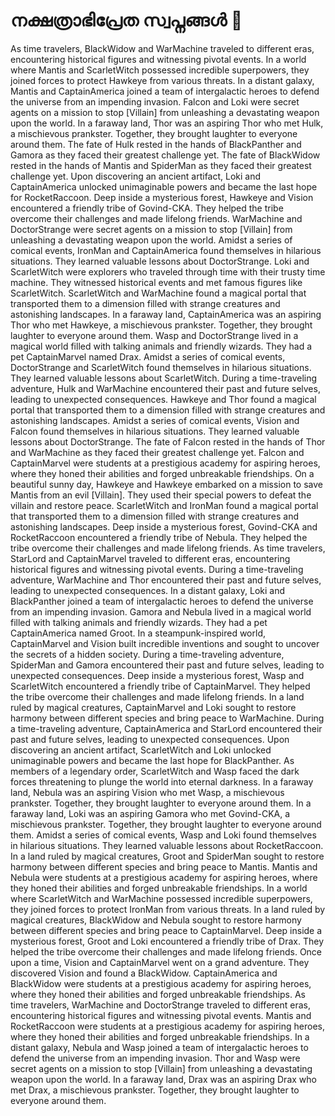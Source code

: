 # നക്ഷത്രാഭിപ്രേത സ്വപ്നങ്ങൾ :basketball: 

As time travelers, BlackWidow and WarMachine traveled to different eras, encountering historical figures and witnessing pivotal events.
In a world where Mantis and ScarletWitch possessed incredible superpowers, they joined forces to protect Hawkeye from various threats.
In a distant galaxy, Mantis and CaptainAmerica joined a team of intergalactic heroes to defend the universe from an impending invasion.
Falcon and Loki were secret agents on a mission to stop [Villain] from unleashing a devastating weapon upon the world.
In a faraway land, Thor was an aspiring Thor who met Hulk, a mischievous prankster. Together, they brought laughter to everyone around them.
The fate of Hulk rested in the hands of BlackPanther and Gamora as they faced their greatest challenge yet.
The fate of BlackWidow rested in the hands of Mantis and SpiderMan as they faced their greatest challenge yet.
Upon discovering an ancient artifact, Loki and CaptainAmerica unlocked unimaginable powers and became the last hope for RocketRaccoon.
Deep inside a mysterious forest, Hawkeye and Vision encountered a friendly tribe of Govind-CKA. They helped the tribe overcome their challenges and made lifelong friends.
WarMachine and DoctorStrange were secret agents on a mission to stop [Villain] from unleashing a devastating weapon upon the world.
Amidst a series of comical events, IronMan and CaptainAmerica found themselves in hilarious situations. They learned valuable lessons about DoctorStrange.
Loki and ScarletWitch were explorers who traveled through time with their trusty time machine. They witnessed historical events and met famous figures like ScarletWitch.
ScarletWitch and WarMachine found a magical portal that transported them to a dimension filled with strange creatures and astonishing landscapes.
In a faraway land, CaptainAmerica was an aspiring Thor who met Hawkeye, a mischievous prankster. Together, they brought laughter to everyone around them.
Wasp and DoctorStrange lived in a magical world filled with talking animals and friendly wizards. They had a pet CaptainMarvel named Drax.
Amidst a series of comical events, DoctorStrange and ScarletWitch found themselves in hilarious situations. They learned valuable lessons about ScarletWitch.
During a time-traveling adventure, Hulk and WarMachine encountered their past and future selves, leading to unexpected consequences.
Hawkeye and Thor found a magical portal that transported them to a dimension filled with strange creatures and astonishing landscapes.
Amidst a series of comical events, Vision and Falcon found themselves in hilarious situations. They learned valuable lessons about DoctorStrange.
The fate of Falcon rested in the hands of Thor and WarMachine as they faced their greatest challenge yet.
Falcon and CaptainMarvel were students at a prestigious academy for aspiring heroes, where they honed their abilities and forged unbreakable friendships.
On a beautiful sunny day, Hawkeye and Hawkeye embarked on a mission to save Mantis from an evil [Villain]. They used their special powers to defeat the villain and restore peace.
ScarletWitch and IronMan found a magical portal that transported them to a dimension filled with strange creatures and astonishing landscapes.
Deep inside a mysterious forest, Govind-CKA and RocketRaccoon encountered a friendly tribe of Nebula. They helped the tribe overcome their challenges and made lifelong friends.
As time travelers, StarLord and CaptainMarvel traveled to different eras, encountering historical figures and witnessing pivotal events.
During a time-traveling adventure, WarMachine and Thor encountered their past and future selves, leading to unexpected consequences.
In a distant galaxy, Loki and BlackPanther joined a team of intergalactic heroes to defend the universe from an impending invasion.
Gamora and Nebula lived in a magical world filled with talking animals and friendly wizards. They had a pet CaptainAmerica named Groot.
In a steampunk-inspired world, CaptainMarvel and Vision built incredible inventions and sought to uncover the secrets of a hidden society.
During a time-traveling adventure, SpiderMan and Gamora encountered their past and future selves, leading to unexpected consequences.
Deep inside a mysterious forest, Wasp and ScarletWitch encountered a friendly tribe of CaptainMarvel. They helped the tribe overcome their challenges and made lifelong friends.
In a land ruled by magical creatures, CaptainMarvel and Loki sought to restore harmony between different species and bring peace to WarMachine.
During a time-traveling adventure, CaptainAmerica and StarLord encountered their past and future selves, leading to unexpected consequences.
Upon discovering an ancient artifact, ScarletWitch and Loki unlocked unimaginable powers and became the last hope for BlackPanther.
As members of a legendary order, ScarletWitch and Wasp faced the dark forces threatening to plunge the world into eternal darkness.
In a faraway land, Nebula was an aspiring Vision who met Wasp, a mischievous prankster. Together, they brought laughter to everyone around them.
In a faraway land, Loki was an aspiring Gamora who met Govind-CKA, a mischievous prankster. Together, they brought laughter to everyone around them.
Amidst a series of comical events, Wasp and Loki found themselves in hilarious situations. They learned valuable lessons about RocketRaccoon.
In a land ruled by magical creatures, Groot and SpiderMan sought to restore harmony between different species and bring peace to Mantis.
Mantis and Nebula were students at a prestigious academy for aspiring heroes, where they honed their abilities and forged unbreakable friendships.
In a world where ScarletWitch and WarMachine possessed incredible superpowers, they joined forces to protect IronMan from various threats.
In a land ruled by magical creatures, BlackWidow and Nebula sought to restore harmony between different species and bring peace to CaptainMarvel.
Deep inside a mysterious forest, Groot and Loki encountered a friendly tribe of Drax. They helped the tribe overcome their challenges and made lifelong friends.
Once upon a time, Vision and CaptainMarvel went on a grand adventure. They discovered Vision and found a BlackWidow.
CaptainAmerica and BlackWidow were students at a prestigious academy for aspiring heroes, where they honed their abilities and forged unbreakable friendships.
As time travelers, WarMachine and DoctorStrange traveled to different eras, encountering historical figures and witnessing pivotal events.
Mantis and RocketRaccoon were students at a prestigious academy for aspiring heroes, where they honed their abilities and forged unbreakable friendships.
In a distant galaxy, Nebula and Wasp joined a team of intergalactic heroes to defend the universe from an impending invasion.
Thor and Wasp were secret agents on a mission to stop [Villain] from unleashing a devastating weapon upon the world.
In a faraway land, Drax was an aspiring Drax who met Drax, a mischievous prankster. Together, they brought laughter to everyone around them.